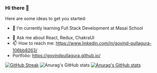 ### Hi there 👋


<!-- **GovindPullagura/GovindPullagura** is a ✨ _special_ ✨ repository because its `README.md` (this file) appears on your GitHub profile. -->

Here are some ideas to get you started:

<!-- - 🔭 I’m currently working on ... -->
- 🌱 I’m currently learning Full Stack Development at Masai School
<!-- - 👯 I’m looking to collaborate on ... -->
<!-- - 🤔 I’m looking for help with ... -->
- 💬 Ask me about React, Redux, ChakraUI
- 📫 How to reach me: https://www.linkedin.com/in/govind-pullagura-106bb8263/
- Portfolio: https://govindpullagura.github.io/
<!-- - 😄 Pronouns: ... -->
<!-- - ⚡ Fun fact: ... -->
[![GitHub Streak](https://github-readme-streak-stats.herokuapp.com?user=GovindPullagura)](https://git.io/streak-stats)
![Anurag's GitHub stats](https://github-readme-stats.vercel.app/api?username=GovindPullagura&hide=contribs,prs)
[![Anurag's GitHub stats](https://github-readme-stats.vercel.app/api?username=GovindPullagura)](https://github.com/anuraghazra/github-readme-stats)

